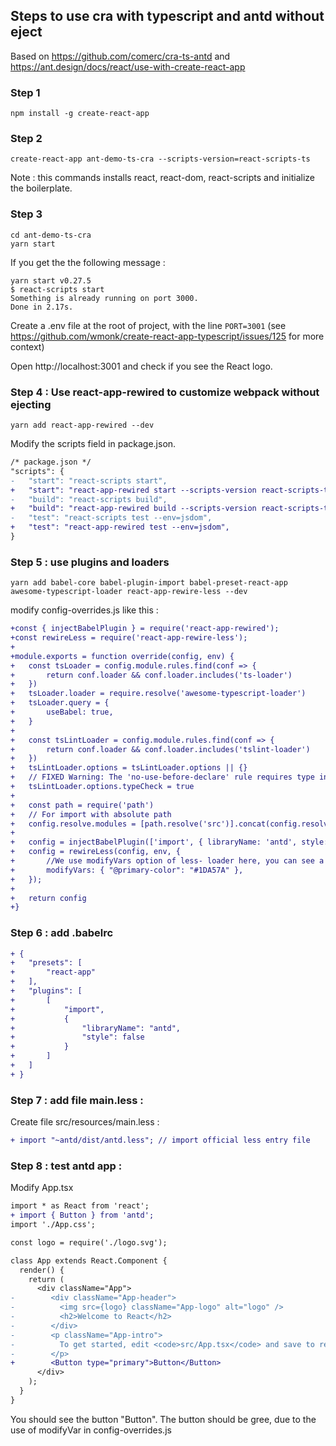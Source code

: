 ## Steps to use cra with typescript and antd without eject

Based on https://github.com/comerc/cra-ts-antd and https://ant.design/docs/react/use-with-create-react-app

### Step 1

```
npm install -g create-react-app
```

### Step 2

```
create-react-app ant-demo-ts-cra --scripts-version=react-scripts-ts
```

Note : this commands installs react, react-dom, react-scripts and initialize the boilerplate.

### Step 3

```
cd ant-demo-ts-cra
yarn start
```

If you get the the following message :  

```
yarn start v0.27.5
$ react-scripts start
Something is already running on port 3000.
Done in 2.17s.
```

Create a .env file at the root of project, with the line `PORT=3001`
(see https://github.com/wmonk/create-react-app-typescript/issues/125 for more context)

Open http://localhost:3001 and check if you see the React logo.


### Step 4 : Use react-app-rewired to customize webpack without ejecting

```
yarn add react-app-rewired --dev
```

Modify the scripts field in package.json.

```diff
/* package.json */
"scripts": {
-   "start": "react-scripts start",
+   "start": "react-app-rewired start --scripts-version react-scripts-ts",
-   "build": "react-scripts build",
+   "build": "react-app-rewired build --scripts-version react-scripts-ts",
-   "test": "react-scripts test --env=jsdom",
+   "test": "react-app-rewired test --env=jsdom",
}
```

### Step 5 : use plugins and loaders

```
yarn add babel-core babel-plugin-import babel-preset-react-app awesome-typescript-loader react-app-rewire-less --dev
```

modify config-overrides.js like this : 

```diff
+const { injectBabelPlugin } = require('react-app-rewired');
+const rewireLess = require('react-app-rewire-less');
+
+module.exports = function override(config, env) {
+	const tsLoader = config.module.rules.find(conf => {
+		return conf.loader && conf.loader.includes('ts-loader')
+	})
+	tsLoader.loader = require.resolve('awesome-typescript-loader')
+	tsLoader.query = {
+		useBabel: true,
+	}
+
+	const tsLintLoader = config.module.rules.find(conf => {
+		return conf.loader && conf.loader.includes('tslint-loader')
+	})
+	tsLintLoader.options = tsLintLoader.options || {}
+	// FIXED Warning: The 'no-use-before-declare' rule requires type infomation.
+	tsLintLoader.options.typeCheck = true
+
+	const path = require('path')
+	// For import with absolute path
+	config.resolve.modules = [path.resolve('src')].concat(config.resolve.modules)
+
+	config = injectBabelPlugin(['import', { libraryName: 'antd', style: true }], config);  // +change importing css to less
+	config = rewireLess(config, env, {
+		//We use modifyVars option of less- loader here, you can see a green button rendered on the +page after reboot start server.
+		modifyVars: { "@primary-color": "#1DA57A" },
+	});
+
+	return config
+}
```

### Step 6 : add .babelrc

```diff
+ {
+ 	"presets": [
+ 		"react-app"
+ 	],
+ 	"plugins": [
+ 		[
+ 			"import",
+ 			{
+ 				"libraryName": "antd",
+ 				"style": false
+ 			}
+ 		]
+ 	]
+ }
```

### Step 7 : add file main.less : 

Create file src/resources/main.less : 
```diff
+ import "~antd/dist/antd.less"; // import official less entry file
```


### Step 8 : test antd app : 

Modify App.tsx

```diff
import * as React from 'react';
+ import { Button } from 'antd';
import './App.css';

const logo = require('./logo.svg');

class App extends React.Component {
  render() {
    return (
      <div className="App">
-        <div className="App-header">
-          <img src={logo} className="App-logo" alt="logo" />
-          <h2>Welcome to React</h2>
-        </div>
-        <p className="App-intro">
-          To get started, edit <code>src/App.tsx</code> and save to reload.
-        </p>
+        <Button type="primary">Button</Button>
      </div>
    );
  }
}
```

You should see the button "Button".
The button should be gree, due to the use of modifyVar in config-overrides.js 
